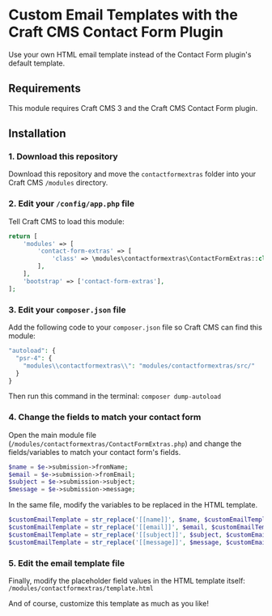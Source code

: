 # Custom Email Templates with the Craft CMS Contact Form Plugin

Use your own HTML email template instead of the Contact Form plugin's default template.

## Requirements

This module requires Craft CMS 3 and the Craft CMS Contact Form plugin.

## Installation

### 1. Download this repository

Download this repository and move the `contactformextras` folder into your Craft CMS `/modules` directory.

### 2. Edit your `/config/app.php` file

Tell Craft CMS to load this module:

```php
return [
    'modules' => [
        'contact-form-extras' => [
            'class' => \modules\contactformextras\ContactFormExtras::class,
        ],
    ],
    'bootstrap' => ['contact-form-extras'],
];
```

### 3. Edit your `composer.json` file

Add the following code to your `composer.json` file so Craft CMS can find this module:

```php
"autoload": {
  "psr-4": {
    "modules\\contactformextras\\": "modules/contactformextras/src/"
  }
}
```

Then run this command in the terminal: `composer dump-autoload`

### 4. Change the fields to match your contact form

Open the main module file (`/modules/contactformextras/ContactFormExtras.php`) and change the fields/variables to match your contact form's fields.

```php
$name = $e->submission->fromName;
$email = $e->submission->fromEmail;
$subject = $e->submission->subject;
$message = $e->submission->message;
```

In the same file, modify the variables to be replaced in the HTML template.

```php
$customEmailTemplate = str_replace('[[name]]', $name, $customEmailTemplate);
$customEmailTemplate = str_replace('[[email]]', $email, $customEmailTemplate);
$customEmailTemplate = str_replace('[[subject]]', $subject, $customEmailTemplate);
$customEmailTemplate = str_replace('[[message]]', $message, $customEmailTemplate);
```

### 5. Edit the email template file

Finally, modify the placeholder field values in the HTML template itself: `/modules/contactformextras/template.html`

And of course, customize this template as much as you like!